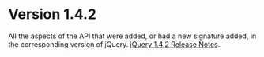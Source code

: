 # Version 1.4.2
All the aspects of the API that were added, or had a new signature added, in the corresponding version of jQuery.
				<a href="https://blog.jquery.com/2010/02/19/jquery-142-released/">jQuery 1.4.2 Release Notes</a>.
			